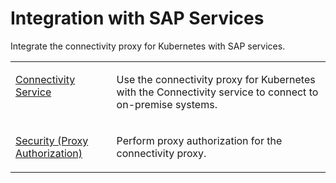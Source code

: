 <!-- loio8eb58ca93a7b47819db3bf75f6ba9ec9 -->

# Integration with SAP Services

Integrate the connectivity proxy for Kubernetes with SAP services.


<table>
<tr>
<td valign="top">

[Connectivity Service](connectivity-service-0edfc0b.md)

</td>
<td valign="top">

Use the connectivity proxy for Kubernetes with the Connectivity service to connect to on-premise systems.

</td>
</tr>
<tr>
<td valign="top">

[Security \(Proxy Authorization\)](security-proxy-authorization-96fc958.md)

</td>
<td valign="top">

Perform proxy authorization for the connectivity proxy.

</td>
</tr>
</table>

